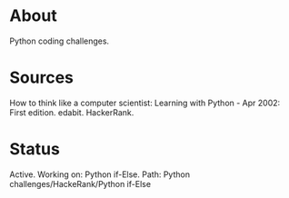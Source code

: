 # About
Python coding challenges.

# Sources
How to think like a computer scientist: Learning with Python - Apr 2002: First edition.
edabit.
HackerRank.

# Status
Active. Working on: Python if-Else. 
Path: Python challenges/HackeRank/Python if-Else
